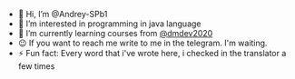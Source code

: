 - 👋 Hi, I’m @Andrey-SPb1
- 👀 I’m interested in programming in java language
- 🌱 I’m currently learning courses from [@dmdev2020](https://github.com/dmdev2020)
- 😉 If you want to reach me write to me in the telegram. I'm waiting.
- ⚡ Fun fact: Every word that i've wrote here, i checked in the translator a few times
